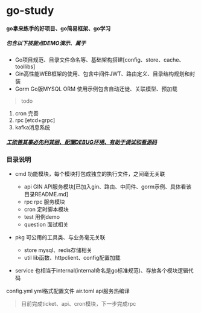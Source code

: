 # go-study
#### go拿来练手的好项目、go简易框架、go学习

##### 包含以下技能点DEMO演示、属于
* Go项目规范、目录文件命名等、基础架构搭建[config、store、cache、toollibs]
* Gin高性能WEB框架的使用、包含中间件JWT、路由定义、目录结构规划和封装
* Gorm Go版MYSQL ORM 使用示例包含自动迁徙、关联模型、预加载
> todo
1. cron 完善
2. rpc [etcd+grpc]
3. kafka消息系统

##### <a href="https://github.com/anvsk/go-study/blob/main/Debug.md">工欲善其事必先利其器、配置DEBUG环境、有助于调试和看源码</a>

### 目录说明
- cmd          功能模块，每个模块打包成独立的执行文件，之间毫无关联

    - api      GIN API服务模块[已加入gin、路由、中间件、gorm示例、具体看该目录README.md]
    - rpc      rpc 服务模块
    - cron     定时脚本模块
    - test     用例demo
    - question 面试相关

- pkg          可公用的工具类、与业务毫无关联
    - store    mysql、redis存储相关
    - util     lib函数、httpclient、config配置加载

- service       也相当于internal(internal命名是go标准规范)、存放各个模块逻辑代码

config.yml      yml格式配置文件
air.toml        api服务热编译

> 目前完成ticket、api、cron模块，下一步完成rpc






